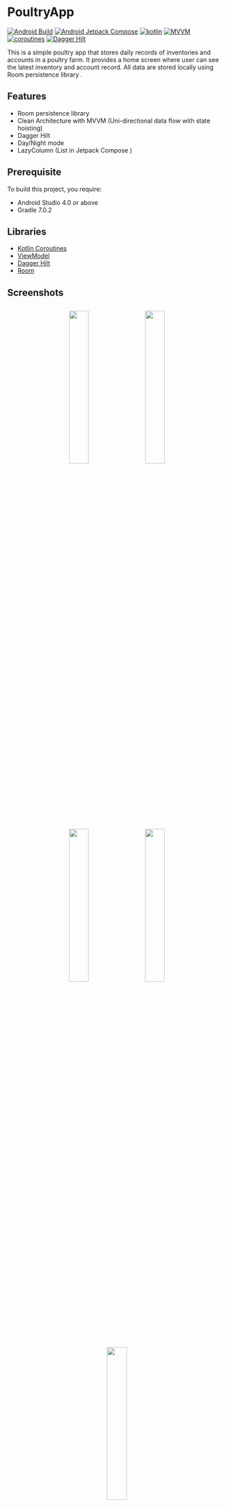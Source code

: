 # PoultryApp

[![Android Build](https://img.shields.io/badge/Android%20Build-passing-brightgreen)](https://developer.android.com/)  [![Android Jetpack Compose](https://img.shields.io/badge/Android-JetpackCompose-blue)](https://developer.android.com/jetpack/compose)  [![kotlin](https://img.shields.io/badge/Kotlin-1.4.xx-blue)](https://kotlinlang.org/) [![MVVM ](https://img.shields.io/badge/Architecture-MVVM-brightgreen)](https://www.raywenderlich.com/34-design-patterns-by-tutorials-mvvm) [![coroutines](https://img.shields.io/badge/Kotlin-Coroutines-orange)](https://developer.android.com/kotlin/coroutines) [![Dagger Hilt](https://img.shields.io/badge/Dagger-Hilt-orange)](https://dagger.dev/hilt)

This is a simple poultry app that stores daily records of inventories and accounts in a poultry farm. It provides a home screen where user can see the latest inventory and account record. All data are stored locally using Room persistence library .
## Features
* Room persistence library
* Clean Architecture with MVVM (Uni-directional data flow with state hoisting)
* Dagger Hilt
* Day/Night mode
* LazyColumn (List in Jetpack Compose )

## Prerequisite
To build this project, you require:
- Android Studio 4.0 or above
- Gradle 7.0.2

## Libraries
*   [Kotlin Coroutines](https://github.com/Kotlin/kotlinx.coroutines)
*   [ViewModel](https://developer.android.com/topic/libraries/architecture/viewmodel)
*   [Dagger Hilt](https://dagger.dev/hilt)
*   [Room](https://developer.android.com/training/data-storage/room)

<h2 align="left">Screenshots</h2>
<h4 align="center">
<img src="https://res.cloudinary.com/iykeafrica/image/upload/v1642553224/poultryapp/2022_01_19_01.10.39_umlywl.jpg" width="30%" vspace="10" hspace="10">
<img src="https://res.cloudinary.com/iykeafrica/image/upload/v1642553218/poultryapp/2022_01_19_01.11.25_hbuyup.jpg" width="30%" vspace="10" hspace="10">
<img src="https://res.cloudinary.com/iykeafrica/image/upload/v1642553224/poultryapp/2022_01_19_01.11.39_v7ddgm.jpg" width="30%" vspace="10" hspace="10">
<img src="https://res.cloudinary.com/iykeafrica/image/upload/v1642553222/poultryapp/2022_01_19_01.10.56_f0lfdt.jpg" width="30%" vspace="10" hspace="10">
<img src="https://res.cloudinary.com/iykeafrica/image/upload/v1642553220/poultryapp/2022_01_19_01.11.16_dh41lk.jpg" width="30%" vspace="10" hspace="10"><br>


## Author
Ikechi Ucheagwu 

